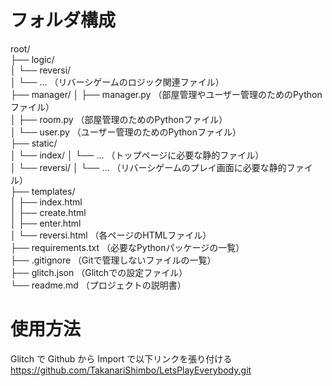 # フォルダ構成

root/   
  ├── logic/   
  │   └── reversi/   
  │       └── ...       （リバーシゲームのロジック関連ファイル）   
  ├── manager/
  │   ├── manager.py    （部屋管理やユーザー管理のためのPythonファイル）   
  │   ├── room.py       （部屋管理のためのPythonファイル）   
  │   └── user.py       （ユーザー管理のためのPythonファイル）   
  ├── static/   
  │   └── index/
  │       └── ...       （トップページに必要な静的ファイル）   
  │   └── reversi/
  │       └── ...       （リバーシゲームのプレイ画面に必要な静的ファイル）   
  ├── templates/   
  │   ├── index.html   
  │   ├── create.html   
  │   ├── enter.html   
  │   └── reversi.html  （各ページのHTMLファイル）  
  ├── requirements.txt  （必要なPythonパッケージの一覧）   
  ├── .gitignore        （Gitで管理しないファイルの一覧）  
  ├── glitch.json       （Glitchでの設定ファイル）  
  └── readme.md         （プロジェクトの説明書）   


# 使用方法

Glitch で Github から Import で以下リンクを張り付ける
https://github.com/TakanariShimbo/LetsPlayEverybody.git